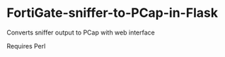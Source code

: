 # FortiGate-sniffer-to-PCap-in-Flask
Converts sniffer output to PCap with web interface

Requires Perl